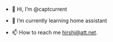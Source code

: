 - 👋 Hi, I’m @captcurrent
  
- 🌱 I’m currently learning home assistant

- 📫 How to reach me hirshj@att.net.

<!---
captcurrent/captcurrent is a ✨ special ✨ repository because its `README.md` (this file) appears on your GitHub profile.
You can click the Preview link to take a look at your changes.
--->
